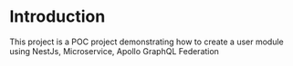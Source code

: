# Introduction
This project is a POC project demonstrating how to create a user module using NestJs, Microservice, Apollo GraphQL Federation